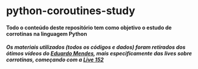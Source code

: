 # python-coroutines-study


#### Todo o conteúdo deste repositório tem como objetivo o estudo de corrotinas na linguagem Python
##### Os materiais utilizados (todos os códigos e dados) foram retirados dos ótimos vídeos do [Eduardo Mendes](https://github.com/dunossauro/), mais especificamente das lives sobre corrotinas, começando com a [Live 152](https://www.youtube.com/watch?v=b6LT6O1s3_8)
